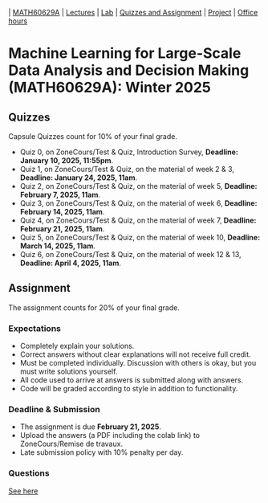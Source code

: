 | [MATH60629A](main.md) | [Lectures](lectures.md) | [Lab](lab.md) | [Quizzes and Assignment](homework.md) | [Project](project.md) | [Office hours](office_hr.md)
# Machine Learning for Large-Scale Data Analysis and Decision Making (MATH60629A): Winter 2025

<!--Assignments count for 30% of your final grade. 
 Most of the assignments are graded with [gradescope](https://www.gradescope.ca/courses/9439). You need to create an account and add yourself to the course with the Entry Code: M3YG6B.-->

<!-- To access a guideline that will help you with submitting your homework on gradescope, please click [here](https://gradescope-static-assets.s3-us-west-2.amazonaws.com/help/submitting_hw_guide.pdf).-->

## Quizzes
Capsule Quizzes count for 10% of your final grade.
- Quiz 0, on ZoneCours/Test & Quiz, Introduction Survey, **Deadline: January 10, 2025, 11:55pm**.
- Quiz 1, on ZoneCours/Test & Quiz,  on the material of week 2 & 3, **Deadline: January 24, 2025, 11am**.
- Quiz 2, on ZoneCours/Test & Quiz, on the material of week 5, **Deadline: February 7, 2025, 11am**.
- Quiz 3, on ZoneCours/Test & Quiz, on the material of week 6, **Deadline: February 14, 2025, 11am**.
- Quiz 4, on ZoneCours/Test & Quiz, on the material of week 7, **Deadline: February 21, 2025, 11am**.  
- Quiz 5, on ZoneCours/Test & Quiz, on the material of week 10, **Deadline: March 14, 2025, 11am**.  
- Quiz 6, on ZoneCours/Test & Quiz, on the material of week 12 & 13, **Deadline: April 4, 2025, 11am**. 

## Assignment
The assignment counts for 20% of your final grade.

### Expectations
- Completely explain your solutions. 
- Correct answers without clear explanations will not receive full credit.
- Must be completed individually. Discussion with others is okay, but you must write solutions yourself.
- All code used to arrive at answers is submitted along with answers.
- Code will be graded according to style in addition to functionality.

### Deadline & Submission
- The assignment is due **February 21, 2025**.
- Upload the answers (a PDF including the colab link) to ZoneCours/Remise de travaux.
- Late submission policy with 10% penalty per day.

### Questions
[See here](https://colab.research.google.com/drive/1DJrgqBZq6nrPGlQe4YkgOSfGgZZEBkVC?usp=sharing)








